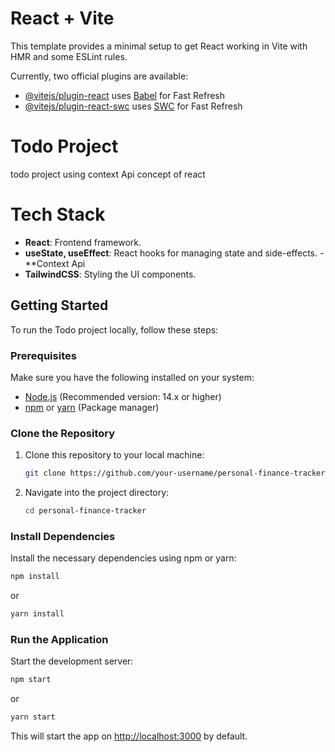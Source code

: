 # React + Vite

This template provides a minimal setup to get React working in Vite with HMR and some ESLint rules.

Currently, two official plugins are available:

- [@vitejs/plugin-react](https://github.com/vitejs/vite-plugin-react/blob/main/packages/plugin-react/README.md) uses [Babel](https://babeljs.io/) for Fast Refresh
- [@vitejs/plugin-react-swc](https://github.com/vitejs/vite-plugin-react-swc) uses [SWC](https://swc.rs/) for Fast Refresh
# Todo Project 
todo project using context Api concept of react
# Tech Stack

- **React**: Frontend framework.
- **useState, useEffect**: React hooks for managing state and side-effects.
-**Context Api
- **TailwindCSS**: Styling the UI components.

## Getting Started

To run the Todo project locally, follow these steps:

### Prerequisites

Make sure you have the following installed on your system:

- [Node.js](https://nodejs.org/) (Recommended version: 14.x or higher)
- [npm](https://www.npmjs.com/) or [yarn](https://yarnpkg.com/) (Package manager)

### Clone the Repository

1. Clone this repository to your local machine:
   ```bash
   git clone https://github.com/your-username/personal-finance-tracker.git
   ```
   
2. Navigate into the project directory:
   ```bash
   cd personal-finance-tracker
   ```

### Install Dependencies

Install the necessary dependencies using npm or yarn:

```bash
npm install
```
or
```bash
yarn install
```

### Run the Application

Start the development server:

```bash
npm start
```
or
```bash
yarn start
```

This will start the app on [http://localhost:3000](http://localhost:3000) by default.


